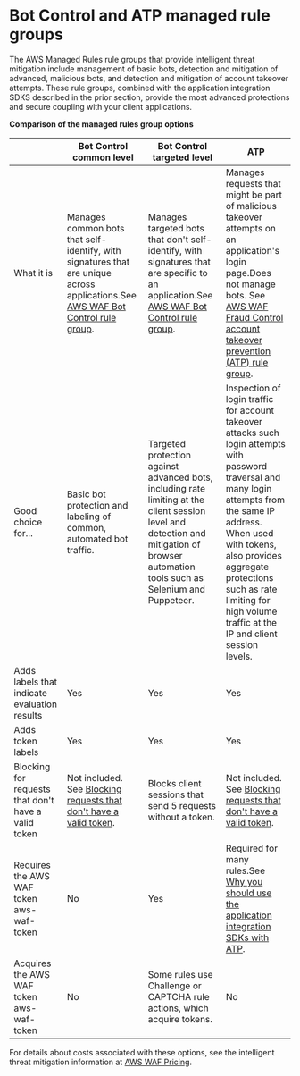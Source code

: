 # Bot Control and ATP managed rule groups<a name="waf-managed-protections-comparison-table-rg"></a>

The AWS Managed Rules rule groups that provide intelligent threat mitigation include management of basic bots, detection and mitigation of advanced, malicious bots, and detection and mitigation of account takeover attempts\. These rule groups, combined with the application integration SDKS described in the prior section, provide the most advanced protections and secure coupling with your client applications\. 


**Comparison of the managed rules group options**  

|  | Bot Control common level | Bot Control targeted level | ATP  | 
| --- | --- | --- | --- | 
| What it is | Manages common bots that self\-identify, with signatures that are unique across applications\.See [AWS WAF Bot Control rule group](aws-managed-rule-groups-bot.md)\. | Manages targeted bots that don't self\-identify, with signatures that are specific to an application\.See [AWS WAF Bot Control rule group](aws-managed-rule-groups-bot.md)\. | Manages requests that might be part of malicious takeover attempts on an application's login page\.Does not manage bots\. See [AWS WAF Fraud Control account takeover prevention \(ATP\) rule group](aws-managed-rule-groups-atp.md)\. | 
| Good choice for\.\.\. | Basic bot protection and labeling of common, automated bot traffic\. | Targeted protection against advanced bots, including rate limiting at the client session level and detection and mitigation of browser automation tools such as Selenium and Puppeteer\. | Inspection of login traffic for account takeover attacks such login attempts with password traversal and many login attempts from the same IP address\. When used with tokens, also provides aggregate protections such as rate limiting for high volume traffic at the IP and client session levels\. | 
| Adds labels that indicate evaluation results | Yes | Yes | Yes | 
| Adds token labels | Yes | Yes | Yes | 
| Blocking for requests that don't have a valid token | Not included\. See [Blocking requests that don't have a valid token](waf-tokens-block-missing-tokens.md)\. | Blocks client sessions that send 5 requests without a token\. | Not included\. See [Blocking requests that don't have a valid token](waf-tokens-block-missing-tokens.md)\. | 
| Requires the AWS WAF token aws\-waf\-token | No | Yes | Required for many rules\.See [Why you should use the application integration SDKs with ATP](waf-atp-with-tokens.md)\. | 
| Acquires the AWS WAF token aws\-waf\-token | No | Some rules use Challenge or CAPTCHA rule actions, which acquire tokens\. | No | 

For details about costs associated with these options, see the intelligent threat mitigation information at [AWS WAF Pricing](http://aws.amazon.com/waf/pricing/)\.
